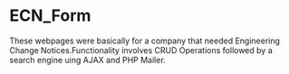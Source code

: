 # ECN_Form
These webpages were basically for a company that needed Engineering Change Notices.Functionality involves CRUD Operations followed by 
a search engine uing AJAX and PHP Mailer.
